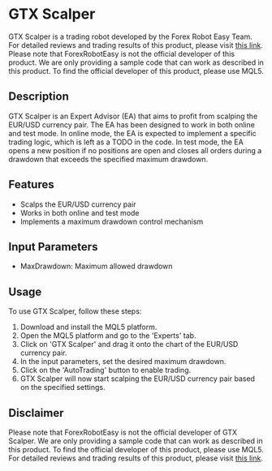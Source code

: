 # GTX Scalper

GTX Scalper is a trading robot developed by the Forex Robot Easy Team. For detailed reviews and trading results of this product, please visit [this link](https://forexroboteasy.com/forex-robot-review/gtx-scalper-review-reliable-eurusd-trading-robot-performance/). Please note that ForexRobotEasy is not the official developer of this product. We are only providing a sample code that can work as described in this product. To find the official developer of this product, please use MQL5.

## Description

GTX Scalper is an Expert Advisor (EA) that aims to profit from scalping the EUR/USD currency pair. The EA has been designed to work in both online and test mode. In online mode, the EA is expected to implement a specific trading logic, which is left as a TODO in the code. In test mode, the EA opens a new position if no positions are open and closes all orders during a drawdown that exceeds the specified maximum drawdown.

## Features

- Scalps the EUR/USD currency pair
- Works in both online and test mode
- Implements a maximum drawdown control mechanism

## Input Parameters

- MaxDrawdown: Maximum allowed drawdown

## Usage

To use GTX Scalper, follow these steps:

1. Download and install the MQL5 platform.
2. Open the MQL5 platform and go to the 'Experts' tab.
3. Click on 'GTX Scalper' and drag it onto the chart of the EUR/USD currency pair.
4. In the input parameters, set the desired maximum drawdown.
5. Click on the 'AutoTrading' button to enable trading.
6. GTX Scalper will now start scalping the EUR/USD currency pair based on the specified settings.

## Disclaimer

Please note that ForexRobotEasy is not the official developer of GTX Scalper. We are only providing a sample code that can work as described in this product. To find the official developer of this product, please use MQL5. For detailed reviews and trading results of this product, please visit [this link](https://forexroboteasy.com/forex-robot-review/gtx-scalper-review-reliable-eurusd-trading-robot-performance/).
